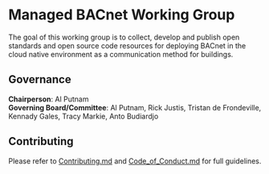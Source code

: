 # Managed BACnet Working Group

The goal of this working group is to collect, develop and publish open standards and open source code resources for deploying BACnet in the cloud native environment as a communication method for buildings.

## Governance

**Chairperson**: Al Putnam  
**Governing Board/Committee**: Al Putnam, Rick Justis, Tristan de Frondeville, Kennady Gales, Tracy Markie, Anto Budiardjo

## Contributing

Please refer to [Contributing.md](docs/Contributing.md) and [Code_of_Conduct.md](docs/Code_of_Conduct.md) for full guidelines.
